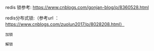 redis 锁参考:
    https://www.cnblogs.com/gonjan-blog/p/8360528.html


redis分布式锁:（参考url ：https://www.cnblogs.com/zuolun2017/p/8028208.html）

    加锁
    
    解锁